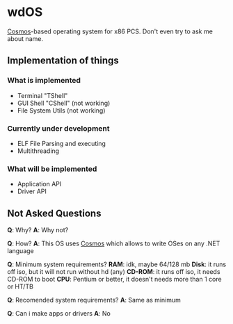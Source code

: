 # wdOS
[Cosmos](https://github.com/CosmosOS/Cosmos)-based operating system for x86 PCS. Don't even try to ask me about name.
## Implementation of things
### What is implemented
- Terminal "TShell"
- GUI Shell "CShell" (not working)
- File System Utils (not working)
### Currently under development
- ELF File Parsing and executing
- Multithreading
### What will be implemented
- Application API
- Driver API
## Not Asked Questions
**Q**: Why?
**A**: Why not?

**Q**: How?
**A**: This OS uses [Cosmos](https://github.com/CosmosOS/Cosmos) which allows to write OSes on any .NET language

**Q**: Minimum system requirements?
**RAM**: idk, maybe 64/128 mb
**Disk**: it runs off iso, but it will not run without hd (any)
**CD-ROM**: it runs off iso, it needs CD-ROM to boot
**CPU**: Pentium or better, it doesn't needs more than 1 core or HT/TB

**Q**: Recomended system requirements?
**A**: Same as minimum

**Q**: Can i make apps or drivers
**A**: No
